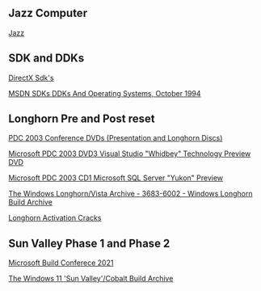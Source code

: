 
## Jazz Computer 

[Jazz](https://dbpedia.org/page/Jazz_(computer))


## SDK and DDKs

[DirectX Sdk's](https://archive.org/details/directxsdks)

[MSDN SDKs DDKs And Operating Systems, October 1994](https://archive.org/details/MSDNOctober1994)


## Longhorn Pre and Post reset

[PDC 2003 Conference DVDs (Presentation and Longhorn Discs)](https://archive.org/details/pdc-2003-conference-dvds-presentation-and-longhorn-discs)

[Microsoft PDC 2003 DVD3 Visual Studio "Whidbey" Technology Preview DVD](https://archive.org/details/vsenard1)

[Microsoft PDC 2003 CD1  Microsoft SQL Server "Yukon" Preview](https://archive.org/details/yukonpdc)

[The Windows Longhorn/Vista Archive - 3683-6002 - Windows Longhorn Build Archive](https://archive.org/details/thelonghornarchive)

[Longhorn Activation Cracks](https://longhorn.ms/activation-cracks/)


## Sun Valley Phase 1 and Phase 2

[Microsoft Build Conferece 2021]()

[The Windows 11 'Sun Valley'/Cobalt Build Archive](https://archive.org/details/windows-10-11-sunvalley-archive)